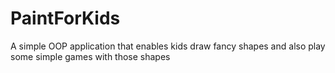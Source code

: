 # PaintForKids
A simple OOP application that enables kids draw fancy shapes and also play some simple games with those shapes 
